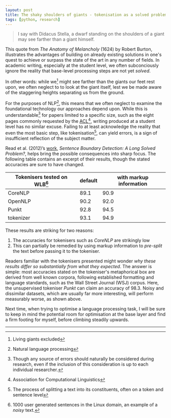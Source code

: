 ```yaml
---
layout: post
title: The shaky shoulders of giants - tokenisation as a solved problem?
tags: [python, research]
---
```

> I say with Didacus Stella, a dwarf standing on the shoulders of a giant may see farther than a giant himself.

This quote from *The Anatomy of Melancholy* (1624) by Robert Burton, illustrates the advantages of building on already existing solutions in one's quest to achieve or surpass the state of the art in any number of fields.
In academic writing, especially at the student level, we often subconciously ignore the reality that base-level processing steps are not yet *solved*. 

In other words: while we[^dw] might see farther than the giants our feet rest upon, we often neglect to to look at the giant itself, lest we be made aware of the staggering heights separating us from the ground.
<!--more-->

For the purposes of NLP[^1], this means that we often neglect to examine the foundational technology our approaches depend upon. While this is understandable[^under] for papers limited to a specific size, such as the eight pages commonly requested by the [ACL](https://www.aclweb.org/portal/what-is-cl)[^acl], writing produced at a student level has no similar excuse. Failing to at least acknowledge the reality that even the most basic step, like tokenisation[^2], can yield errors, is a sign of insufficient reflection of the subject matter. 

Read et al. (2012)’s [work](https://www.aclweb.org/anthology/C12-2096.pdf), *Sentence Boundary Detection: A Long Solved Problem?*, helps bring the possible consequences into sharp focus. The following table contains an excerpt of their results, though the stated accuracies are sure to have changed.

| Tokenisers tested on WLB[^wlb] | default | with markup information |
|-------|--------|---------|
| CoreNLP | 89.1 | 90.9 |
| OpenNLP | 90.2 | 92.0 |
| Punkt | 92.8 | 94.5 |
| tokenizer | 93.1 | 94.9 |

These results are striking for two reasons:
1. The accuracies for tokenisers such as *CoreNLP* are strikingly low
2. This can partially be remedied by using markup information to *pre-split* the text before passing it to the tokeniser.

Readers familiar with the tokenisers presented might wonder *why these results differ so substantially from what they expected*. The answer is simple: most accuracies stated on the tokeniser's metaphorical box are derived from well known corpora, following established formatting and language standards, such as the Wall Street Journal (WSJ) corpus. Here, the unsupervised tokeniser *Punkt* can claim an accuracy of 98.3. Noisy and dissimilar datasets, which are usually far more interesting, will perform measurably worse, as shown above. 

Next time, when trying to optimise a language processing task, I will be sure to keep in mind the potential room for optimisation at the base layer and find a firm footing for myself, before climbing steadily upwards.

---

[^1]: Natural language processing
[^2]: The process of splitting a text into its constituents, often on a token and sentence level
[^dw]: Living giants excluded
[^under]: Though any source of errors should naturally be considered during research, even if the inclusion of this consideration is up to each individual researcher.
[^wlb]: 1000 user generated sentences in the Linux domain, an example of a *noisy* text.
[^acl]: Association for Computational Linguistics
